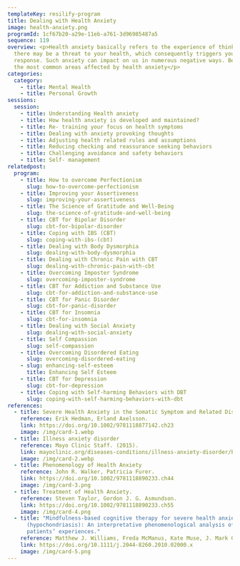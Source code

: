 ```yaml
---
templateKey: resilify-program
title: Dealing with Health Anxiety
image: health-anxiety.png
programId: 1cf67b20-a29e-11eb-a761-3d96985487a5
sequence: 119
overview: <p>Health anxiety basically refers to the experience of thinking that
  there may be a threat to your health, which consequently triggers your anxiety
  response. Such anxiety can impact on us in numerous negative ways. Below are
  the most common areas affected by health anxiety</p>
categories:
  category:
    - title: Mental Health
    - title: Personal Growth
sessions:
  session:
    - title: Understanding Health anxiety
    - title: How health anxiety is developed and maintained?
    - title: Re- training your focus on health symptoms
    - title: Dealing with anxiety provoking thoughts
    - title: Adjusting health related rules and assumptions
    - title: Reducing checking and reassurance seeking behaviors
    - title: Challenging avoidance and safety behaviors
    - title: Self- management
relatedpost:
  program:
    - title: How to overcome Perfectionism
      slug: how-to-overcome-perfectionism
    - title: Improving your Assertiveness
      slug: improving-your-assertiveness
    - title: The Science of Gratitude and Well-Being
      slug: the-science-of-gratitude-and-well-being
    - title: CBT for Bipolar Disorder
      slug: cbt-for-bipolar-disorder
    - title: Coping with IBS (CBT)
      slug: coping-with-ibs-(cbt)
    - title: Dealing with Body Dysmorphia
      slug: dealing-with-body-dysmorphia
    - title: Dealing with Chronic Pain with CBT
      slug: dealing-with-chronic-pain-with-cbt
    - title: Overcoming Imposter Syndrome
      slug: overcoming-imposter-syndrome
    - title: CBT for Addiction and Substance Use
      slug: cbt-for-addiction-and-substance-use
    - title: CBT for Panic Disorder
      slug: cbt-for-panic-disorder
    - title: CBT for Insomnia
      slug: cbt-for-insomnia
    - title: Dealing with Social Anxiety
      slug: dealing-with-social-anxiety
    - title: Self Compassion
      slug: self-compassion
    - title: Overcoming Disordered Eating
      slug: overcoming-disordered-eating
    - slug: enhancing-self-esteem
      title: Enhancing Self Esteem
    - title: CBT for Depression
      slug: cbt-for-depression
    - title: Coping with Self-harming Behaviors with DBT
      slug: coping-with-self-harming-behaviors-with-dbt
references:
  - title: Severe Health Anxiety in the Somatic Symptom and Related Disorders
    reference: Erik Hedman, Erland Axelsson.
    link: https://doi.org/10.1002/9781118877142.ch23
    image: /img/card-1.webp
  - title: Illness anxiety disorder
    reference: Mayo Clinic Staff. (2015).
    link: mayoclinic.org/diseases-conditions/illness-anxiety-disorder/basics/definition/con-20124064
    image: /img/card-2.webp
  - title: Phenomenology of Health Anxiety
    reference: John R. Walker, Patricia Furer.
    link: https://doi.org/10.1002/9781118890233.ch44
    image: /img/card-3.png
  - title: Treatment of Health Anxiety.
    reference: Steven Taylor, Gordon J. G. Asmundson.
    link: https://doi.org/10.1002/9781118890233.ch55
    image: /img/card-4.png
  - title: "Mindfulness-based cognitive therapy for severe health anxiety
      (hypochondriasis): An interpretative phenomenological analysis of
      patients’ experiences."
    reference: Matthew J. Williams, Freda McManus, Kate Muse, J. Mark G. Williams.
    link: https://doi.org/10.1111/j.2044-8260.2010.02000.x
    image: /img/card-5.png
---
```

